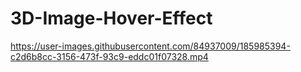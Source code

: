 # 3D-Image-Hover-Effect

https://user-images.githubusercontent.com/84937009/185985394-c2d6b8cc-3156-473f-93c9-eddc01f07328.mp4

